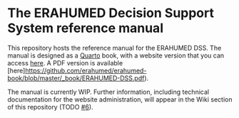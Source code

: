 # The ERAHUMED Decision Support System reference manual

This repository hosts the reference manual for the ERAHUMED DSS. The manual is 
designed as a [Quarto](https://quarto.org/) book, with a website version that 
you can access [here](https://erahumed.github.io/erahumed-book/). A PDF version 
is available [here]https://github.com/erahumed/erahumed-book/blob/master/_book/ERAHUMED-DSS.pdf).

The manual is currently WIP. Further information, including technical 
documentation for the website administration, will appear in the Wiki section 
of this repository 
(TODO [#6](https://github.com/erahumed/erahumed-book/issues/6)).
